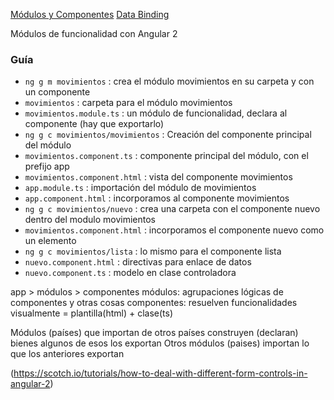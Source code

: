 [Módulos y Componentes](http://academia-binaria.com/componentes-los-bloques-de-construccion-de-angular-2/)
[Data Binding](http://academia-binaria.com/databinding-el-flujo-de-datos-de-angular2/)

Módulos de funcionalidad con Angular 2

### Guía
- `ng g m movimientos` : crea el módulo movimientos en su carpeta y con un componente
- `movimientos` : carpeta para el módulo movimientos
- `movimientos.module.ts` : un módulo de funcionalidad, declara al componente (hay que exportarlo)
- `ng g c movimientos/movimientos` : Creación del componente principal del módulo
- `movimientos.component.ts` : componente principal del módulo, con el prefijo app
- `movimientos.component.html` : vista del componente movimientos
- `app.module.ts` : importación del módulo de movimientos
- `app.component.html` : incorporamos al componente movimientos
- `ng g c movimientos/nuevo` : crea una carpeta con el componente nuevo dentro del modulo movimientos
- `movimientos.component.html` : incorporamos el componente nuevo como un elemento
- `ng g c movimientos/lista` : lo mismo para el componente lista
- `nuevo.component.html` : directivas para enlace de datos
- `nuevo.component.ts` : modelo en clase controladora

app > módulos > componentes
módulos: agrupaciones lógicas de componentes y otras cosas
componentes: resuelven funcionalidades visualmente = plantilla(html) + clase(ts)


Módulos (países)
  que importan de otros países
  construyen (declaran) bienes
  algunos de esos los exportan
Otros módulos (paises) importan lo que los anteriores exportan


(https://scotch.io/tutorials/how-to-deal-with-different-form-controls-in-angular-2)

